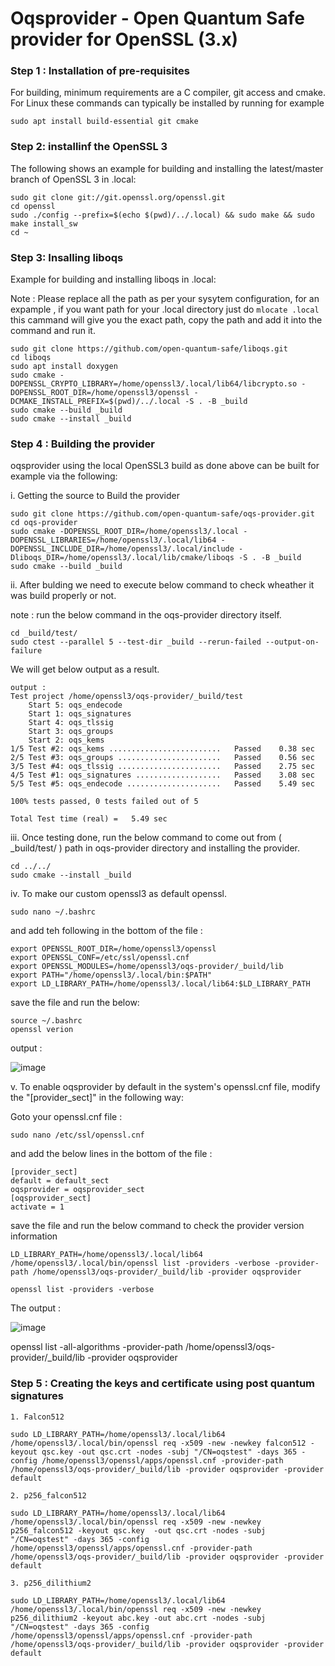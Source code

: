 # Oqsprovider - Open Quantum Safe provider for OpenSSL (3.x)

### Step 1 : Installation of pre-requisites

For building, minimum requirements are a C compiler, git access and cmake. For Linux these commands can typically be installed by running for example

```
sudo apt install build-essential git cmake

```

### Step 2: installinf the  OpenSSL 3

The following shows an example for building and installing the latest/master branch of OpenSSL 3 in .local:

```
sudo git clone git://git.openssl.org/openssl.git
cd openssl
sudo ./config --prefix=$(echo $(pwd)/../.local) && sudo make && sudo make install_sw
cd ~

``` 

### Step 3: Insalling liboqs

Example for building and installing liboqs in .local:

Note : Please replace all the path as per your sysytem configuration, for an expample , if you want path for your .local directory just do 
``` mlocate .local ```  this cammand will give you the exact path, copy the path and add it into the command and run it. 

```
sudo git clone https://github.com/open-quantum-safe/liboqs.git
cd liboqs
sudo apt install doxygen
sudo cmake -DOPENSSL_CRYPTO_LIBRARY=/home/openssl3/.local/lib64/libcrypto.so -DOPENSSL_ROOT_DIR=/home/openssl3/openssl -DCMAKE_INSTALL_PREFIX=$(pwd)/../.local -S . -B _build
sudo cmake --build _build
sudo cmake --install _build

```

### Step 4 : Building the provider 

oqsprovider using the local OpenSSL3 build as done above can be built for example via the following:

i. Getting the source to Build the provider 
```
sudo git clone https://github.com/open-quantum-safe/oqs-provider.git
cd oqs-provider
sudo cmake -DOPENSSL_ROOT_DIR=/home/openssl3/.local -DOPENSSL_LIBRARIES=/home/openssl3/.local/lib64 -DOPENSSL_INCLUDE_DIR=/home/openssl3/.local/include -Dliboqs_DIR=/home/openssl3/.local/lib/cmake/liboqs -S . -B _build
sudo cmake --build _build
```

ii. After bulding we need to execute below command to check wheather it was build properly or not. 

note : run the below command in the oqs-provider directory itself.

```
cd _build/test/
sudo ctest --parallel 5 --test-dir _build --rerun-failed --output-on-failure

```
We will get below output as a result.  

```
output : 
Test project /home/openssl3/oqs-provider/_build/test
    Start 5: oqs_endecode
    Start 1: oqs_signatures
    Start 4: oqs_tlssig
    Start 3: oqs_groups
    Start 2: oqs_kems
1/5 Test #2: oqs_kems .........................   Passed    0.38 sec
2/5 Test #3: oqs_groups .......................   Passed    0.56 sec
3/5 Test #4: oqs_tlssig .......................   Passed    2.75 sec
4/5 Test #1: oqs_signatures ...................   Passed    3.08 sec
5/5 Test #5: oqs_endecode .....................   Passed    5.49 sec

100% tests passed, 0 tests failed out of 5

Total Test time (real) =   5.49 sec

````

iii. Once testing done, run the below command to come out from ( _build/test/ ) path in oqs-provider directory and installing the provider. 

```
cd ../../
sudo cmake --install _build

```
iv. To make our custom openssl3 as default openssl.

``` sudo nano ~/.bashrc ```

and add teh following in the bottom of the file :

```
export OPENSSL_ROOT_DIR=/home/openssl3/openssl
export OPENSSL_CONF=/etc/ssl/openssl.cnf
export OPENSSL_MODULES=/home/openssl3/oqs-provider/_build/lib
export PATH="/home/openssl3/.local/bin:$PATH"
export LD_LIBRARY_PATH=/home/openssl3/.local/lib64:$LD_LIBRARY_PATH

```
save the file and run the below: 

```
source ~/.bashrc
openssl verion

```
output : 

![image](https://github.com/MeherP2246/FIT-DNS-RESEARCH-/assets/134104519/9fde27d7-a9ec-4161-81e3-83a5e287cc50)



v. To enable oqsprovider by default in the system's openssl.cnf file, modify the "[provider_sect]" in the following way:

Goto your openssl.cnf file : 

``` sudo nano /etc/ssl/openssl.cnf ```

and add the below lines in the bottom of the file : 

```
[provider_sect]
default = default_sect
oqsprovider = oqsprovider_sect
[oqsprovider_sect]
activate = 1

```
save the file and run the below command to check the provider version information 

```
LD_LIBRARY_PATH=/home/openssl3/.local/lib64  /home/openssl3/.local/bin/openssl list -providers -verbose -provider-path /home/openssl3/oqs-provider/_build/lib -provider oqsprovider

openssl list -providers -verbose

```
The output :

![image](https://github.com/MeherP2246/FIT-DNS-RESEARCH-/assets/134104519/7060fe9d-d3a1-4287-bf99-d10c4365dd28)


openssl list -all-algorithms -provider-path /home/openssl3/oqs-provider/_build/lib -provider oqsprovider


### Step 5 : Creating the keys and certificate using post quantum signatures 

    1. Falcon512

```
sudo LD_LIBRARY_PATH=/home/openssl3/.local/lib64  /home/openssl3/.local/bin/openssl req -x509 -new -newkey falcon512 -keyout qsc.key -out qsc.crt -nodes -subj "/CN=oqstest" -days 365 -config /home/openssl3/openssl/apps/openssl.cnf -provider-path /home/openssl3/oqs-provider/_build/lib -provider oqsprovider -provider default

```
    2. p256_falcon512
```
sudo LD_LIBRARY_PATH=/home/openssl3/.local/lib64  /home/openssl3/.local/bin/openssl req -x509 -new -newkey p256_falcon512 -keyout qsc.key  -out qsc.crt -nodes -subj "/CN=oqstest" -days 365 -config /home/openssl3/openssl/apps/openssl.cnf -provider-path /home/openssl3/oqs-provider/_build/lib -provider oqsprovider -provider default

```
    3. p256_dilithium2
```
sudo LD_LIBRARY_PATH=/home/openssl3/.local/lib64  /home/openssl3/.local/bin/openssl req -x509 -new -newkey p256_dilithium2 -keyout abc.key -out abc.crt -nodes -subj "/CN=oqstest" -days 365 -config /home/openssl3/openssl/apps/openssl.cnf -provider-path /home/openssl3/oqs-provider/_build/lib -provider oqsprovider -provider default
```

